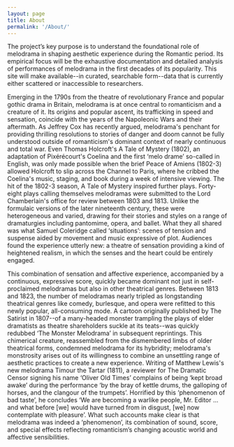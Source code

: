 ```yaml
---
layout: page
title: About
permalink: '/About/'
---
```


The project’s key purpose is to understand the foundational role of melodrama in shaping aesthetic experience during the Romantic period. Its empirical focus will be the exhaustive documentation and detailed analysis of performances of melodrama in the first decades of its popularity. This site will make available--in curated, searchable form--data that is currently either
scattered or inaccessible to researchers.

Emerging in the 1790s from the theatre of revolutionary France and popular gothic drama in Britain, melodrama is at once central to romanticism and a creature of it. Its origins and popular ascent, its trafficking in speed and sensation, coincide with the years of the Napoleonic Wars and their aftermath. As Jeffrey Cox has recently argued, melodrama's penchant for providing thrilling resolutions to stories of danger and doom cannot be fully understood outside of romanticism's dominant context of nearly continuous and total war. Even Thomas Holcroft's A Tale of Mystery (1802), an adaptation of Pixérécourt's Coelina and the first ‘melo drame’ so-called in English, was only made possible when the brief Peace of Amiens (1802-3) allowed Holcroft to slip across the Channel to Paris, where he cribbed the Coelina's music, staging, and book during a week of intensive viewing. The hit of the 1802-3 season, A Tale of Mystery inspired further plays. Forty-eight plays calling themselves melodramas were submitted to the Lord Chamberlain's office for review between 1803 and 1813. Unlike the formulaic versions of the later nineteenth century, these were heterogeneous and varied, drawing for their stories and styles on a range of dramaturgies including pantomime, opera, and ballet. What they all shared was what Samuel Coleridge called ‘situations’: scenes of tension and suspense aided by movement and music expressive of plot. Audiences found the experience utterly new: a theatre of sensation providing a kind of heightened realism, in which the senses and the heart could be entirely engaged.

This combination of sensation and affective experience, accompanied by a continuous, expressive score, quickly became dominant not just in self-proclaimed melodramas but also in other theatrical genres. Between 1813 and 1823, the number of melodramas nearly tripled as longstanding theatrical genres like comedy, burlesque, and opera were refitted to this newly popular, all-consuming mode. A cartoon originally published by The Satirist in 1807--of a many-headed monster trampling the plays of elder dramatists as theatre shareholders suckle at its teats--was quickly redubbed ‘The Monster Melodrama’ in subsequent reprintings. This chimerical creature, reassembled from the dismembered limbs of older theatrical forms, condemned melodrama for its hybridity; melodrama's monstrosity arises out of its willingness to combine an unsettling range of aesthetic practices to create a new experience. Writing of Matthew Lewis's new melodrama Timour the Tartar (1811), a reviewer for The Dramatic Censor signing his name ‘Oliver Old Times’ complains of being ‘kept broad awake’ during the performance ‘by the bray of kettle drums, the galloping of horses, and the clangour of the trumpets’. Horrified by this ‘phenomenon of bad taste’, he concludes ‘We are becoming a warlike people, Mr. Editor ... and what before [we] would have turned from in disgust, [we] now contemplate with pleasure’. What such accounts make clear is that melodrama was
indeed a ‘phenomenon’, its combination of sound, score, and special effects reflecting romanticism’s changing acoustic world and affective sensibilities.
